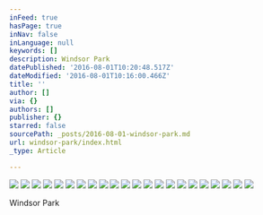 ```yaml
---
inFeed: true
hasPage: true
inNav: false
inLanguage: null
keywords: []
description: Windsor Park
datePublished: '2016-08-01T10:20:48.517Z'
dateModified: '2016-08-01T10:16:00.466Z'
title: ''
author: []
via: {}
authors: []
publisher: {}
starred: false
sourcePath: _posts/2016-08-01-windsor-park.md
url: windsor-park/index.html
_type: Article

---
```

![](https://the-grid-user-content.s3-us-west-2.amazonaws.com/0c50094d-1dd8-4805-a50e-8c6c715bf195.jpg)
![](https://the-grid-user-content.s3-us-west-2.amazonaws.com/417d145f-2a55-4709-a53f-da3811e8ce24.jpg)
![](https://the-grid-user-content.s3-us-west-2.amazonaws.com/0ca98da3-4b9c-4971-8e02-4538150f2793.jpg)
![](https://the-grid-user-content.s3-us-west-2.amazonaws.com/58ef5c2d-a6ca-420a-a7c7-140e8ea0e18a.jpg)
![](https://the-grid-user-content.s3-us-west-2.amazonaws.com/c47f95de-331e-4882-85bf-cad78a39fe0b.jpg)
![](https://the-grid-user-content.s3-us-west-2.amazonaws.com/182207c9-7702-4489-931f-466ddfba3a81.jpg)
![](https://the-grid-user-content.s3-us-west-2.amazonaws.com/c4591091-2f6d-483d-8e74-afd535850789.jpg)
![](https://the-grid-user-content.s3-us-west-2.amazonaws.com/55d7cd59-0d8b-4973-b235-bff253c421f8.jpg)
![](https://the-grid-user-content.s3-us-west-2.amazonaws.com/5f25cb7d-9a70-453a-bdf2-73bd7994cbc8.jpg)
![](https://the-grid-user-content.s3-us-west-2.amazonaws.com/f5b79f12-24a2-45e7-81fd-fb05173326fd.jpg)
![](https://the-grid-user-content.s3-us-west-2.amazonaws.com/c9c22e01-5386-4324-a677-52da068c5a1e.jpg)
![](https://the-grid-user-content.s3-us-west-2.amazonaws.com/2a6abce4-292e-41f7-b686-44a10cb6962a.jpg)
![](https://the-grid-user-content.s3-us-west-2.amazonaws.com/c19f7525-f255-4e35-a5ed-6c0b297c150b.jpg)
![](https://the-grid-user-content.s3-us-west-2.amazonaws.com/6c8efe1e-85fe-46c0-a573-4c995f0448e9.jpg)
![](https://the-grid-user-content.s3-us-west-2.amazonaws.com/56c83fc7-a00f-422b-92de-998c7ac7d7a1.jpg)
![](https://the-grid-user-content.s3-us-west-2.amazonaws.com/970e8a45-97bd-459b-b106-b41d8f7df458.jpg)
![](https://the-grid-user-content.s3-us-west-2.amazonaws.com/2da2b0df-59d5-4fd0-8e41-db48188fbdc5.jpg)
![](https://the-grid-user-content.s3-us-west-2.amazonaws.com/8de5c8bb-3808-4cc9-8993-1c1f762a4248.jpg)
![](https://the-grid-user-content.s3-us-west-2.amazonaws.com/c99dfa4e-43e3-4c0a-bc18-f416ea707934.jpg)
![](https://the-grid-user-content.s3-us-west-2.amazonaws.com/803adab8-51ca-4ca0-b92d-7e009f4a2c73.jpg)
![](https://the-grid-user-content.s3-us-west-2.amazonaws.com/b7b40afa-d131-4f95-bfea-e578154fe943.jpg)
![](https://the-grid-user-content.s3-us-west-2.amazonaws.com/2e3cde33-36c9-45fc-96a5-19bad5a6f612.jpg)

Windsor Park